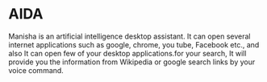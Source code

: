 # AIDA
Manisha is an artificial intelligence desktop assistant. It can open several internet applications such as google, chrome, you tube, Facebook etc., and also It can open few of your desktop applications.for your search, It will provide you the information from Wikipedia or google search links by your voice command.
